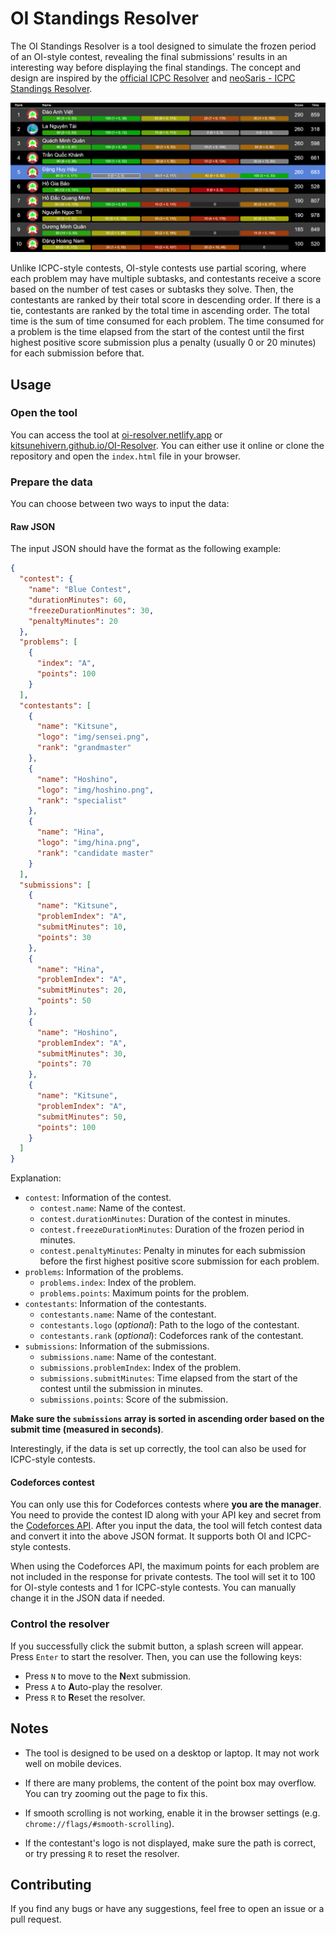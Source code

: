 # OI Standings Resolver

The OI Standings Resolver is a tool designed to simulate the frozen period of an OI-style contest, revealing the final submissions' results in an interesting way before displaying the final standings. The concept and design are inspired by the [official ICPC Resolver](https://tools.icpc.global/resolver/) and [neoSaris - ICPC Standings Resolver](https://github.com/huronOS/neoSaris).

![demo](/img/demo.png)

Unlike ICPC-style contests, OI-style contests use partial scoring, where each problem may have multiple subtasks, and contestants receive a score based on the number of test cases or subtasks they solve. Then, the contestants are ranked by their total score in descending order. If there is a tie, contestants are ranked by the total time in ascending order. The total time is the sum of time consumed for each problem. The time consumed for a problem is the time elapsed from the start of the contest until the first highest positive score submission plus a penalty (usually 0 or 20 minutes) for each submission before that.

## Usage

### Open the tool

You can access the tool at [oi-resolver.netlify.app](https://oi-resolver.netlify.app) or [kitsunehivern.github.io/OI-Resolver](https://kitsunehivern.github.io/OI-Resolver). You can either use it online or clone the repository and open the `index.html` file in your browser.

### Prepare the data

You can choose between two ways to input the data:

#### Raw JSON

The input JSON should have the format as the following example:

```json
{
  "contest": {
    "name": "Blue Contest",
    "durationMinutes": 60,
    "freezeDurationMinutes": 30,
    "penaltyMinutes": 20
  },
  "problems": [
    {
      "index": "A",
      "points": 100
    }
  ],
  "contestants": [
    {
      "name": "Kitsune",
      "logo": "img/sensei.png",
      "rank": "grandmaster"
    },
    {
      "name": "Hoshino",
      "logo": "img/hoshino.png",
      "rank": "specialist"
    },
    {
      "name": "Hina",
      "logo": "img/hina.png",
      "rank": "candidate master"
    }
  ],
  "submissions": [
    {
      "name": "Kitsune",
      "problemIndex": "A",
      "submitMinutes": 10,
      "points": 30
    },
    {
      "name": "Hina",
      "problemIndex": "A",
      "submitMinutes": 20,
      "points": 50
    },
    {
      "name": "Hoshino",
      "problemIndex": "A",
      "submitMinutes": 30,
      "points": 70
    },
    {
      "name": "Kitsune",
      "problemIndex": "A",
      "submitMinutes": 50,
      "points": 100
    }
  ]
}
```

Explanation:
- `contest`: Information of the contest.
    - `contest.name`: Name of the contest.
    - `contest.durationMinutes`: Duration of the contest in minutes.
    - `contest.freezeDurationMinutes`: Duration of the frozen period in minutes.
    - `contest.penaltyMinutes`: Penalty in minutes for each submission before the first highest positive score submission for each problem.
- `problems`: Information of the problems.
    - `problems.index`: Index of the problem.
    - `problems.points`: Maximum points for the problem.
- `contestants`: Information of the contestants.
    - `contestants.name`: Name of the contestant.
    - `contestants.logo` (*optional*): Path to the logo of the contestant.
    - `contestants.rank` (*optional*): Codeforces rank of the contestant.
- `submissions`: Information of the submissions.
    - `submissions.name`: Name of the contestant.
    - `submissions.problemIndex`: Index of the problem.
    - `submissions.submitMinutes`: Time elapsed from the start of the contest until the submission in minutes.
    - `submissions.points`: Score of the submission.

**Make sure the `submissions` array is sorted in ascending order based on the submit time (measured in seconds)**.

Interestingly, if the data is set up correctly, the tool can also be used for ICPC-style contests.

#### Codeforces contest

You can only use this for Codeforces contests where **you are the manager**. You need to provide the contest ID along with your API key and secret from the [Codeforces API](https://codeforces.com/settings/api). After you input the data, the tool will fetch contest data and convert it into the above JSON format. It supports both OI and ICPC-style contests.

When using the Codeforces API, the maximum points for each problem are not included in the response for private contests. The tool will set it to 100 for OI-style contests and 1 for ICPC-style contests. You can manually change it in the JSON data if needed.

### Control the resolver

If you successfully click the submit button, a splash screen will appear. Press `Enter` to start the resolver. Then, you can use the following keys:
- Press `N` to move to the **N**ext submission.
- Press `A` to **A**uto-play the resolver.
- Press `R` to **R**eset the resolver.

## Notes

- The tool is designed to be used on a desktop or laptop. It may not work well on mobile devices.

- If there are many problems, the content of the point box may overflow. You can try zooming out the page to fix this.

- If smooth scrolling is not working, enable it in the browser settings (e.g. `chrome://flags/#smooth-scrolling`).

- If the contestant's logo is not displayed, make sure the path is correct, or try pressing `R` to reset the resolver.

## Contributing

If you find any bugs or have any suggestions, feel free to open an issue or a pull request.
